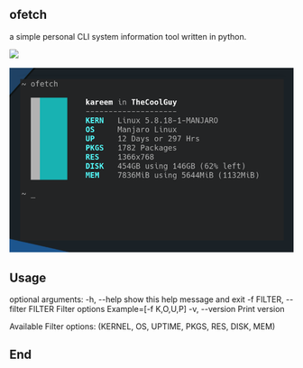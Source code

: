 ## ofetch
a simple personal CLI system information tool written in python.

<a href="./LICENSE"><img src="https://img.shields.io/github/license/karem34/ofetch"></a>


![screenshot](https://github.com/karem34/ofetch/blob/main/screenshot.png?raw=true "screenshot")

## Usage

optional arguments:
  -h, --help            show this help message and exit
 -f FILTER, --filter FILTER
                        Filter options Example=[-f K,O,U,P]
  -v, --version         Print version

Available Filter options: (KERNEL, OS, UPTIME, PKGS, RES, DISK, MEM)

## End
